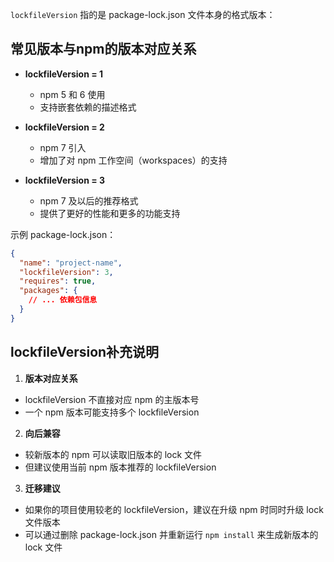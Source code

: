 `lockfileVersion` 指的是 package-lock.json 文件本身的格式版本：

## 常见版本与npm的版本对应关系

- **lockfileVersion = 1**
  - npm 5 和 6 使用
  - 支持嵌套依赖的描述格式

- **lockfileVersion = 2**
  - npm 7 引入
  - 增加了对 npm 工作空间（workspaces）的支持

- **lockfileVersion = 3**
  - npm 7 及以后的推荐格式
  - 提供了更好的性能和更多的功能支持

示例 package-lock.json：
```json
{
  "name": "project-name",
  "lockfileVersion": 3,
  "requires": true,
  "packages": {
    // ... 依赖包信息
  }
}
```

## lockfileVersion补充说明

1. **版本对应关系**
- lockfileVersion 不直接对应 npm 的主版本号
- 一个 npm 版本可能支持多个 lockfileVersion

2. **向后兼容**
- 较新版本的 npm 可以读取旧版本的 lock 文件
- 但建议使用当前 npm 版本推荐的 lockfileVersion

3. **迁移建议**
- 如果你的项目使用较老的 lockfileVersion，建议在升级 npm 时同时升级 lock 文件版本
- 可以通过删除 package-lock.json 并重新运行 `npm install` 来生成新版本的 lock 文件

